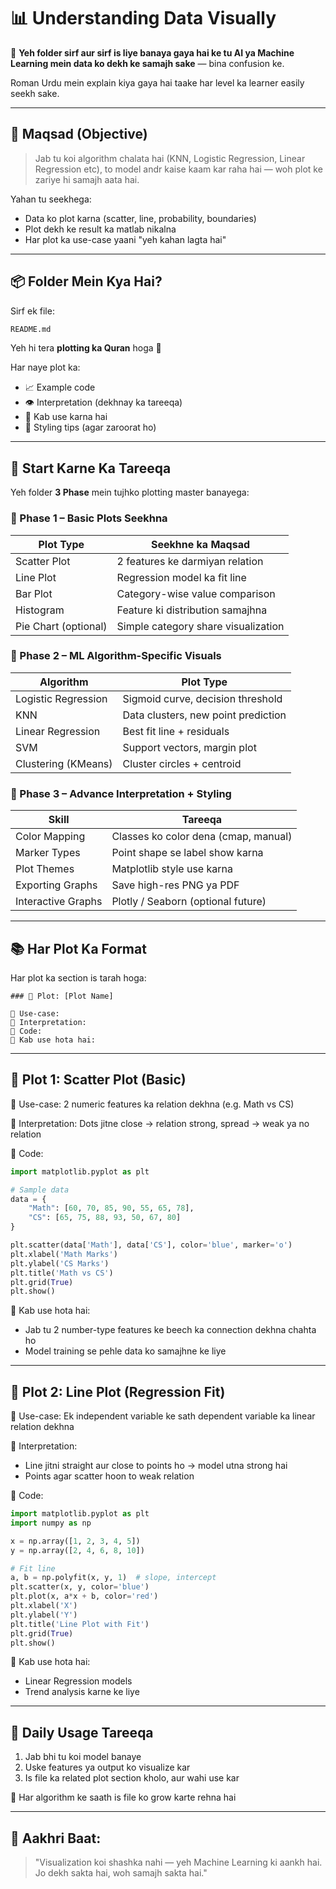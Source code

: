 # 📊 Understanding Data Visually

🧠 **Yeh folder sirf aur sirf is liye banaya gaya hai ke tu AI ya Machine Learning mein data ko dekh ke samajh sake** — bina confusion ke.

Roman Urdu mein explain kiya gaya hai taake har level ka learner easily seekh sake.

---

## 🎯 Maqsad (Objective)

> Jab tu koi algorithm chalata hai (KNN, Logistic Regression, Linear Regression etc), to model andr kaise kaam kar raha hai — woh plot ke zariye hi samajh aata hai.

Yahan tu seekhega:

* Data ko plot karna (scatter, line, probability, boundaries)
* Plot dekh ke result ka matlab nikalna
* Har plot ka use-case yaani "yeh kahan lagta hai"

---

## 📦 Folder Mein Kya Hai?

Sirf ek file:

```bash
README.md
```

Yeh hi tera **plotting ka Quran** hoga 📘

Har naye plot ka:

* 📈 Example code
* 👁️ Interpretation (dekhnay ka tareeqa)
* 🎯 Kab use karna hai
* 🔧 Styling tips (agar zaroorat ho)

---

## 🔰 Start Karne Ka Tareeqa

Yeh folder **3 Phase** mein tujhko plotting master banayega:

### 📍 Phase 1 – Basic Plots Seekhna

| Plot Type            | Seekhne ka Maqsad                   |
| -------------------- | ----------------------------------- |
| Scatter Plot         | 2 features ke darmiyan relation     |
| Line Plot            | Regression model ka fit line        |
| Bar Plot             | Category-wise value comparison      |
| Histogram            | Feature ki distribution samajhna    |
| Pie Chart (optional) | Simple category share visualization |

### 📍 Phase 2 – ML Algorithm-Specific Visuals

| Algorithm           | Plot Type                           |
| ------------------- | ----------------------------------- |
| Logistic Regression | Sigmoid curve, decision threshold   |
| KNN                 | Data clusters, new point prediction |
| Linear Regression   | Best fit line + residuals           |
| SVM                 | Support vectors, margin plot        |
| Clustering (KMeans) | Cluster circles + centroid          |

### 📍 Phase 3 – Advance Interpretation + Styling

| Skill              | Tareeqa                              |
| ------------------ | ------------------------------------ |
| Color Mapping      | Classes ko color dena (cmap, manual) |
| Marker Types       | Point shape se label show karna      |
| Plot Themes        | Matplotlib style use karna           |
| Exporting Graphs   | Save high-res PNG ya PDF             |
| Interactive Graphs | Plotly / Seaborn (optional future)   |

---

## 📚 Har Plot Ka Format

Har plot ka section is tarah hoga:

```
### 📌 Plot: [Plot Name]

🧩 Use-case:
🧠 Interpretation:
📜 Code:
🎯 Kab use hota hai:
```

---

## 📌 Plot 1: Scatter Plot (Basic)

🧩 Use-case:
2 numeric features ka relation dekhna (e.g. Math vs CS)

🧠 Interpretation:
Dots jitne close → relation strong, spread → weak ya no relation

📜 Code:

```python
import matplotlib.pyplot as plt

# Sample data
data = {
    "Math": [60, 70, 85, 90, 55, 65, 78],
    "CS": [65, 75, 88, 93, 50, 67, 80]
}

plt.scatter(data['Math'], data['CS'], color='blue', marker='o')
plt.xlabel('Math Marks')
plt.ylabel('CS Marks')
plt.title('Math vs CS')
plt.grid(True)
plt.show()
```

🎯 Kab use hota hai:

* Jab tu 2 number-type features ke beech ka connection dekhna chahta ho
* Model training se pehle data ko samajhne ke liye

---

## 📌 Plot 2: Line Plot (Regression Fit)

🧩 Use-case:
Ek independent variable ke sath dependent variable ka linear relation dekhna

🧠 Interpretation:

* Line jitni straight aur close to points ho → model utna strong hai
* Points agar scatter hoon to weak relation

📜 Code:

```python
import matplotlib.pyplot as plt
import numpy as np

x = np.array([1, 2, 3, 4, 5])
y = np.array([2, 4, 6, 8, 10])

# Fit line
a, b = np.polyfit(x, y, 1)  # slope, intercept
plt.scatter(x, y, color='blue')
plt.plot(x, a*x + b, color='red')
plt.xlabel('X')
plt.ylabel('Y')
plt.title('Line Plot with Fit')
plt.grid(True)
plt.show()
```

🎯 Kab use hota hai:

* Linear Regression models
* Trend analysis karne ke liye

---

## 🚀 Daily Usage Tareeqa

1. Jab bhi tu koi model banaye
2. Uske features ya output ko visualize kar
3. Is file ka related plot section kholo, aur wahi use kar

🔁 Har algorithm ke saath is file ko grow karte rehna hai

---

## 📌 Aakhri Baat:

> "Visualization koi shashka nahi — yeh Machine Learning ki aankh hai. Jo dekh sakta hai, woh samajh sakta hai."


